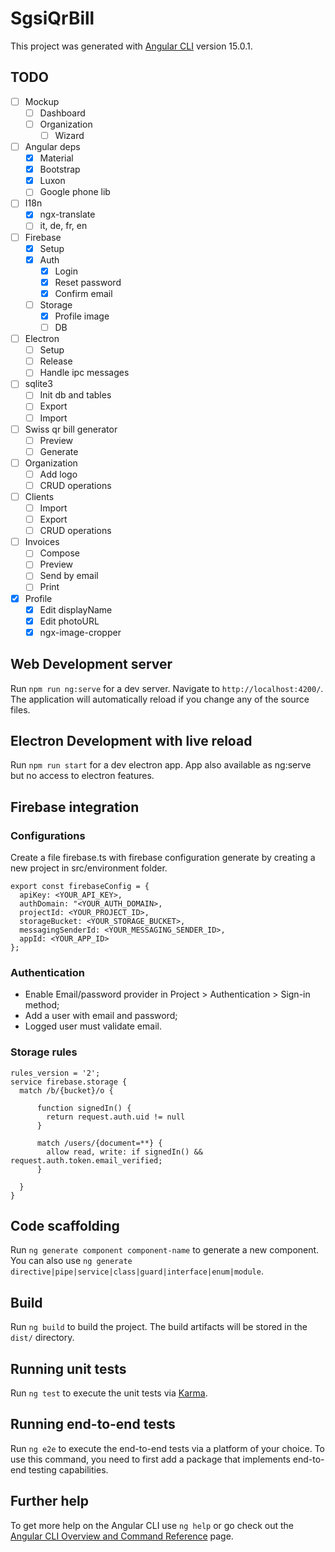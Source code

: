 # SgsiQrBill

This project was generated with [Angular CLI](https://github.com/angular/angular-cli) version 15.0.1.

## TODO

- [ ] Mockup
  - [ ] Dashboard
  - [ ] Organization
    - [ ] Wizard
- [ ] Angular deps
  - [X] Material
  - [X] Bootstrap
  - [X] Luxon
  - [ ] Google phone lib
- [ ] I18n
  - [X] ngx-translate
  - [ ] it, de, fr, en
- [ ] Firebase
  - [X] Setup
  - [X] Auth
    -  [X] Login
    -  [X] Reset password
    -  [X] Confirm email
  - [ ] Storage
    - [X] Profile image
    - [ ] DB
- [ ] Electron
  - [ ] Setup
  - [ ] Release
  - [ ] Handle ipc messages
- [ ] sqlite3
  - [ ] Init db and tables
  - [ ] Export
  - [ ] Import
- [ ] Swiss qr bill generator
  - [ ] Preview
  - [ ] Generate
- [ ] Organization
  - [ ] Add logo
  - [ ] CRUD operations
- [ ] Clients
  - [ ] Import
  - [ ] Export
  - [ ] CRUD operations
- [ ] Invoices
  - [ ] Compose
  - [ ] Preview
  - [ ] Send by email
  - [ ] Print
- [X] Profile
  - [X] Edit displayName
  - [X] Edit photoURL
  - [X] ngx-image-cropper

## Web Development server

Run `npm run ng:serve` for a dev server. Navigate to `http://localhost:4200/`. The application will automatically reload
if you
change any of the source files.

## Electron Development with live reload

Run `npm run start` for a dev electron app. App also available as ng:serve but no access to electron features.

## Firebase integration

### Configurations

Create a file firebase.ts with firebase configuration generate by creating a new project in src/environment folder.

    export const firebaseConfig = {
      apiKey: <YOUR_API_KEY>,
      authDomain: "<YOUR_AUTH_DOMAIN>,
      projectId: <YOUR_PROJECT_ID>,
      storageBucket: <YOUR_STORAGE_BUCKET>,
      messagingSenderId: <YOUR_MESSAGING_SENDER_ID>,
      appId: <YOUR_APP_ID>
    };

### Authentication

- Enable Email/password provider in Project > Authentication > Sign-in method;
- Add a user with email and password;
- Logged user must validate email.

### Storage rules

    rules_version = '2';
    service firebase.storage {
      match /b/{bucket}/o {
      
          function signedIn() {
            return request.auth.uid != null
          }
          
          match /users/{document=**} {
            allow read, write: if signedIn() && request.auth.token.email_verified;
          }  
      
      }
    }

## Code scaffolding

Run `ng generate component component-name` to generate a new component. You can also
use `ng generate directive|pipe|service|class|guard|interface|enum|module`.

## Build

Run `ng build` to build the project. The build artifacts will be stored in the `dist/` directory.

## Running unit tests

Run `ng test` to execute the unit tests via [Karma](https://karma-runner.github.io).

## Running end-to-end tests

Run `ng e2e` to execute the end-to-end tests via a platform of your choice. To use this command, you need to first add a package that implements end-to-end testing capabilities.

## Further help

To get more help on the Angular CLI use `ng help` or go check out the [Angular CLI Overview and Command Reference](https://angular.io/cli) page.
